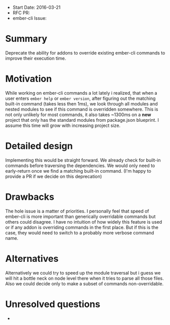 - Start Date: 2016-03-21
- RFC PR:
- ember-cli Issue:

# Summary

Deprecate the ability for addons to override existing ember-cli commands to improve their execution time.

# Motivation

While working on ember-cli commands a lot lately i realized, that when a user enters `ember help` or `ember version`, after figuring out the matching built-in command (takes less then 1ms), we look through all modules and nested modules to see if this command is overridden somewhere. This is not only unlikely for most commands, it also takes ~1300ms on a **new** project that only has the standard modules from package.json blueprint. I assume this time will grow with increasing project size.

# Detailed design

Implementing this would be straight forward. We already check for built-in commands before traversing the dependencies. We would only need to early-return once we find a matching built-in command. (I'm happy to provide a PR if we decide on this deprecation)

# Drawbacks

The hole issue is a matter of priorities. I personally feel that speed of ember-cli is more important than generically overridable commands but others could disagree. I have no intuition of how widely this feature is used or if any addon is overriding commands in the first place. But if this is the case, they would need to switch to a probably more verbose command name.

# Alternatives

Alternatively we could try to speed up the module traversal but i guess we will hit a bottle neck on node level there when it tries to parse all those files. Also we could decide only to make a subset of commands non-overridable.

# Unresolved questions

-
